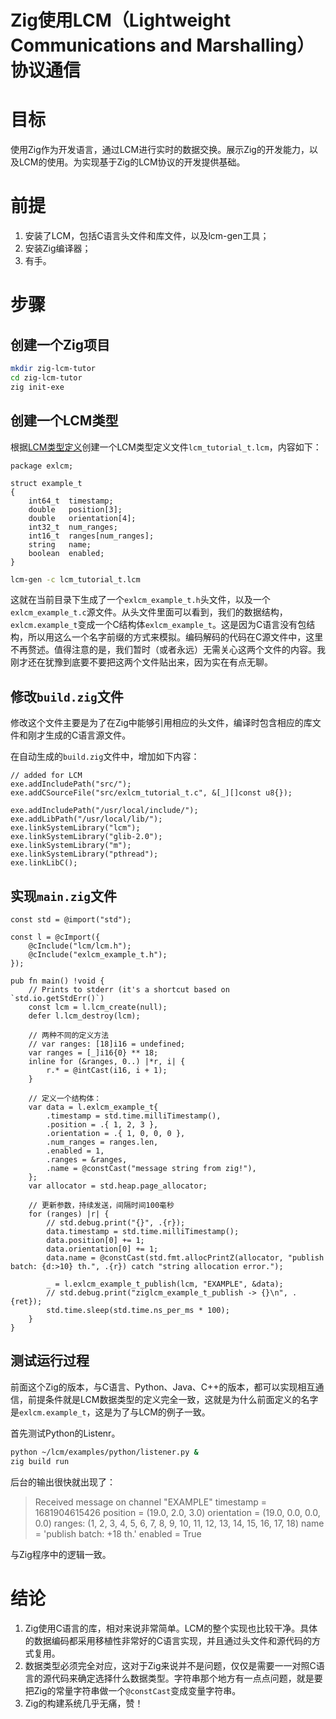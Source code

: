 # Zig使用LCM（Lightweight Communications and Marshalling）协议通信

# 目标
使用Zig作为开发语言，通过LCM进行实时的数据交换。展示Zig的开发能力，以及LCM的使用。为实现基于Zig的LCM协议的开发提供基础。

# 前提

1. 安装了LCM，包括C语言头文件和库文件，以及lcm-gen工具；
2. 安装Zig编译器；
3. 有手。


# 步骤

## 创建一个Zig项目

```bash
mkdir zig-lcm-tutor
cd zig-lcm-tutor
zig init-exe
```

## 创建一个LCM类型

根据[LCM类型定义](https://blog.csdn.net/withstand/article/details/130249738)创建一个LCM类型定义文件`lcm_tutorial_t.lcm`，内容如下：

```lcm
package exlcm;

struct example_t
{
    int64_t  timestamp;
    double   position[3];
    double   orientation[4];
    int32_t  num_ranges;
    int16_t  ranges[num_ranges];
    string   name;
    boolean  enabled;
}

```

```bash
lcm-gen -c lcm_tutorial_t.lcm
```

这就在当前目录下生成了一个`exlcm_example_t.h`头文件，以及一个`exlcm_example_t.c`源文件。从头文件里面可以看到，我们的数据结构，`exlcm.example_t`变成一个C结构体`exlcm_example_t`。这是因为C语言没有包结构，所以用这么一个名字前缀的方式来模拟。编码解码的代码在C源文件中，这里不再赘述。值得注意的是，我们暂时（或者永远）无需关心这两个文件的内容。我刚才还在犹豫到底要不要把这两个文件贴出来，因为实在有点无聊。

## 修改`build.zig`文件

修改这个文件主要是为了在Zig中能够引用相应的头文件，编译时包含相应的库文件和刚才生成的C语言源文件。

在自动生成的`build.zig`文件中，增加如下内容：

```zig
// added for LCM
exe.addIncludePath("src/");
exe.addCSourceFile("src/exlcm_tutorial_t.c", &[_][]const u8{});

exe.addIncludePath("/usr/local/include/");
exe.addLibPath("/usr/local/lib/");
exe.linkSystemLibrary("lcm");
exe.linkSystemLibrary("glib-2.0");
exe.linkSystemLibrary("m");
exe.linkSystemLibrary("pthread");
exe.linkLibC();
```

## 实现`main.zig`文件

```zig
const std = @import("std");

const l = @cImport({
    @cInclude("lcm/lcm.h");
    @cInclude("exlcm_example_t.h");
});

pub fn main() !void {
    // Prints to stderr (it's a shortcut based on `std.io.getStdErr()`)
    const lcm = l.lcm_create(null);
    defer l.lcm_destroy(lcm);

    // 两种不同的定义方法
    // var ranges: [18]i16 = undefined;
    var ranges = [_]i16{0} ** 18;
    inline for (&ranges, 0..) |*r, i| {
        r.* = @intCast(i16, i + 1);
    }

    // 定义一个结构体：
    var data = l.exlcm_example_t{
        .timestamp = std.time.milliTimestamp(),
        .position = .{ 1, 2, 3 },
        .orientation = .{ 1, 0, 0, 0 },
        .num_ranges = ranges.len,
        .enabled = 1,
        .ranges = &ranges,
        .name = @constCast("message string from zig!"),
    };
    var allocator = std.heap.page_allocator;

    // 更新参数，持续发送，间隔时间100毫秒
    for (ranges) |r| {
        // std.debug.print("{}", .{r});
        data.timestamp = std.time.milliTimestamp();
        data.position[0] += 1;
        data.orientation[0] += 1;
        data.name = @constCast(std.fmt.allocPrintZ(allocator, "publish batch: {d:>10} th.", .{r}) catch "string allocation error.");

        _ = l.exlcm_example_t_publish(lcm, "EXAMPLE", &data);
        // std.debug.print("ziglcm_example_t_publish -> {}\n", .{ret});
        std.time.sleep(std.time.ns_per_ms * 100);
    }
}
```

## 测试运行过程
前面这个Zig的版本，与C语言、Python、Java、C++的版本，都可以实现相互通信，前提条件就是LCM数据类型的定义完全一致，这就是为什么前面定义的名字是`exlcm.example_t`，这是为了与LCM的例子一致。

首先测试Python的Listenr。

```bash
python ~/lcm/examples/python/listener.py &
zig build run
```

后台的输出很快就出现了：

 >Received message on channel "EXAMPLE"
 >  timestamp   = 1681904615426
 >  position    = (19.0, 2.0, 3.0)
 >  orientation = (19.0, 0.0, 0.0, 0.0)
 >  ranges: (1, 2, 3, 4, 5, 6, 7, 8, 9, 10, 11, 12, 13, 14, 15, 16, 17, 18)
 >  name        = 'publish batch:        +18 th.'
 >  enabled     = True

与Zig程序中的逻辑一致。

# 结论

1. Zig使用C语言的库，相对来说非常简单。LCM的整个实现也比较干净。具体的数据编码都采用移植性非常好的C语言实现，并且通过头文件和源代码的方式复用。
2. 数据类型必须完全对应，这对于Zig来说并不是问题，仅仅是需要一一对照C语言的源代码来确定选择什么数据类型。字符串那个地方有一点点问题，就是要把Zig的常量字符串做一个`@constCast`变成变量字符串。
3. Zig的构建系统几乎无痛，赞！